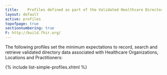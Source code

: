 ```yaml
---
title:    Profiles defined as part of the Validated Healthcare Directory Implementation Guide
layout: default
active: profiles
topofpage: true
sectionnumbering: true
F: http://build.fhir.org/
---
```


The following profiles set the minimum expectations to record, search and retrieve validated directory data associated with Healthcare Organizations, Locations and Practitioners:

  {%  include list-simple-profiles.xhtml %}
